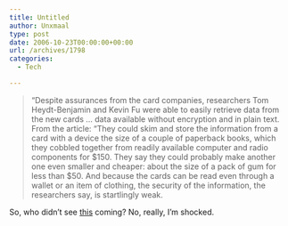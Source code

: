 ```yaml
---
title: Untitled
author: Unxmaal
type: post
date: 2006-10-23T00:00:00+00:00
url: /archives/1798
categories:
  - Tech

---
```

> &#8220;Despite assurances from the card companies, researchers Tom Heydt-Benjamin and Kevin Fu were able to easily retrieve data from the new cards &#8230; data available without encryption and in plain text. From the article: &#8220;They could skim and store the information from a card with a device the size of a couple of paperback books, which they cobbled together from readily available computer and radio components for $150. They say they could probably make another one even smaller and cheaper: about the size of a pack of gum for less than $50. And because the cards can be read even through a wallet or an item of clothing, the security of the information, the researchers say, is startlingly weak.

So, who didn&#8217;t see [this][1] coming? No, really, I&#8217;m shocked.

 [1]: http://www.nytimes.com/2006/10/23/business/23card.html?ex=1319256000&en=5ecec83b0ac06bd8&ei=5088&partner=rssnyt&emc=rss